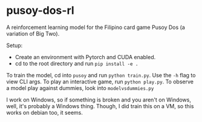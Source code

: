 # pusoy-dos-rl
A reinforcement learning model for the Filipino card game Pusoy Dos (a variation of Big Two).

Setup:
* Create an environment with Pytorch and CUDA enabled.
* cd to the root directory and run `pip install -e .`

To train the model, cd into `pusoy` and run `python train.py`. Use the `-h` flag to view CLI args.
To play an interactive game, run `python play.py`.
To observe a model play against dummies, look into `modelvsdummies.py`

I work on Windows, so if something is broken and you aren't on Windows, well, it's probably a Windows thing. 
Though, I did train this on a VM, so this works on debian too, it seems.

